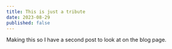 ```yaml
---
title: This is just a tribute
date: 2023-08-29
published: false
---
```


Making this so I have a second post to look at on the blog page.
